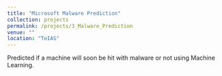 ```yaml
---
title: "Microsoft Malware Prediction"
collection: projects
permalink: /projects/3_Malware_Prediction
venue: ""
location: "TeIAS"
---
```


Predicted if a machine will soon be hit with malware or not using Machine Learning.
